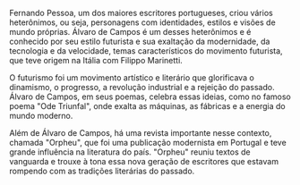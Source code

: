 Fernando Pessoa, um dos maiores escritores portugueses, criou vários heterônimos, ou seja, personagens com identidades, 
estilos e visões de mundo próprias. Álvaro de Campos é um desses heterônimos e é conhecido por seu estilo futurista e 
sua exaltação da modernidade, da tecnologia e da velocidade, temas característicos do movimento futurista, que teve 
origem na Itália com Filippo Marinetti.

O futurismo foi um movimento artístico e literário que glorificava o dinamismo, o progresso, a revolução industrial e a 
rejeição do passado. Álvaro de Campos, em seus poemas, celebra essas ideias, como no famoso poema "Ode Triunfal", onde 
exalta as máquinas, as fábricas e a energia do mundo moderno.

Além de Álvaro de Campos, há uma revista importante nesse contexto, chamada "Orpheu", que foi uma publicação modernista 
em Portugal e teve grande influência na literatura do país. "Orpheu" reuniu textos de vanguarda e trouxe à tona essa nova
geração de escritores que estavam rompendo com as tradições literárias do passado.

